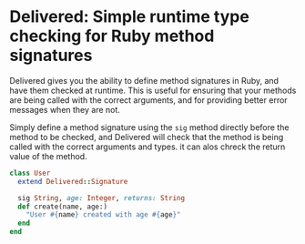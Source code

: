 # Delivered: Simple runtime type checking for Ruby method signatures

Delivered gives you the ability to define method signatures in Ruby, and have them checked at
runtime. This is useful for ensuring that your methods are being called with the correct arguments,
and for providing better error messages when they are not.

Simply define a method signature using the `sig` method directly before the method to be checked,
and Delivered will check that the method is being called with the correct arguments and types. it
can alos chreck the return value of the method.

```ruby
class User
  extend Delivered::Signature

  sig String, age: Integer, returns: String
  def create(name, age:)
    "User #{name} created with age #{age}"
  end
end
```
